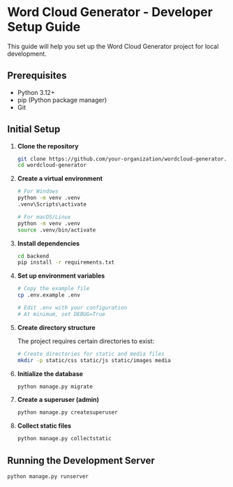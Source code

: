 # Word Cloud Generator - Developer Setup Guide

This guide will help you set up the Word Cloud Generator project for local development.

## Prerequisites

- Python 3.12+ 
- pip (Python package manager)
- Git

## Initial Setup

1. **Clone the repository**

   ```bash
   git clone https://github.com/your-organization/wordcloud-generator.git
   cd wordcloud-generator
   ```

2. **Create a virtual environment**

   ```bash
   # For Windows
   python -m venv .venv
   .venv\Scripts\activate

   # For macOS/Linux
   python -m venv .venv
   source .venv/bin/activate
   ```

3. **Install dependencies**

   ```bash
   cd backend
   pip install -r requirements.txt
   ```

4. **Set up environment variables**

   ```bash
   # Copy the example file
   cp .env.example .env
   
   # Edit .env with your configuration
   # At minimum, set DEBUG=True
   ```

5. **Create directory structure**

   The project requires certain directories to exist:

   ```bash
   # Create directories for static and media files
   mkdir -p static/css static/js static/images media
   ```

6. **Initialize the database**

   ```bash
   python manage.py migrate
   ```

7. **Create a superuser (admin)**

   ```bash
   python manage.py createsuperuser
   ```

8. **Collect static files**

   ```bash
   python manage.py collectstatic
   ```

## Running the Development Server

```bash
python manage.py runserver
